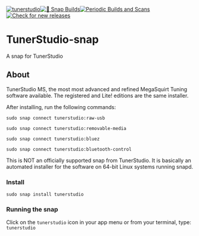 [![tunerstudio](https://snapcraft.io/tunerstudio/badge.svg)](https://snapcraft.io/tunerstudio)[![🧪 Snap Builds](https://github.com/kz6fittycent/TunerStudio-snap/actions/workflows/test-snap-can-build.yml/badge.svg)](https://github.com/kz6fittycent/TunerStudio-snap/actions/workflows/test-snap-can-build.yml)[![Periodic Builds and Scans](https://github.com/kz6fittycent/TunerStudio-snap/actions/workflows/periodic_builds.yml/badge.svg)](https://github.com/kz6fittycent/TunerStudio-snap/actions/workflows/periodic_builds.yml)[![Check for new releases](https://github.com/kz6fittycent/TunerStudio-snap/actions/workflows/version_check.yml/badge.svg)](https://github.com/kz6fittycent/TunerStudio-snap/actions/workflows/version_check.yml)


# TunerStudio-snap

A snap for TunerStudio

## About
  TunerStudio MS, the most most advanced and refined MegaSquirt Tuning software available.
  The registered and Lite! editions are the same installer.

  After installing, run the following commands:
  
  `sudo snap connect tunerstudio:raw-usb`
  
  `sudo snap connect tunerstudio:removable-media`
  
  `sudo snap connect tunerstudio:bluez`
  
  `sudo snap connect tunerstudio:bluetooth-control`
  
  
  This is NOT an officially supported snap from TunerStudio. It is basically an automated
  installer for the software on 64-bit Linux systems running snapd. 
  
### Install

`sudo snap install tunerstudio`

### Running the snap

Click on the `tunerstudio` icon in your app menu or from your terminal, type: `tunerstudio`
